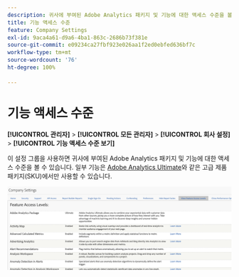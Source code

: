 ```yaml
---
description: 귀사에 부여된 Adobe Analytics 패키지 및 기능에 대한 액세스 수준을 볼 수 있는 방법입니다.
title: 기능 액세스 수준
feature: Company Settings
exl-id: 9aca4a61-d9a6-4ba1-863c-2686b73f381e
source-git-commit: e09234ca27fbf923e026aa1f2ed0ebfed636bf7c
workflow-type: tm+mt
source-wordcount: '76'
ht-degree: 100%

---
```


# 기능 액세스 수준

**[!UICONTROL 관리자]** > **[!UICONTROL 모든 관리자]** > **[!UICONTROL 회사 설정]** > **[!UICONTROL 기능 액세스 수준 보기]**

이 설정 그룹을 사용하면 귀사에 부여된 Adobe Analytics 패키지 및 기능에 대한 액세스 수준을 볼 수 있습니다. 일부 기능은 [Adobe Analytics Ultimate](https://www.adobe.com/data-analytics-cloud/analytics/ultimate.html)와 같은 고급 제품 패키지(SKU)에서만 사용할 수 있습니다.

![](assets/feature-access-levels.png)

